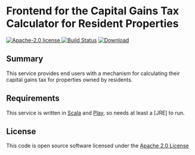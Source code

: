 # Frontend for the Capital Gains Tax Calculator for Resident Properties

[![Apache-2.0 license](http://img.shields.io/badge/license-Apache-brightgreen.svg)](http://www.apache.org/licenses/LICENSE-2.0.html)[
![Build Status](https://travis-ci.org/hmrc/cgt-calculator-resident-properties-frontend.svg?branch=master)](https://travis-ci.org/hmrc/cgt-calculator-resident-properties-frontend) [ ![Download](https://api.bintray.com/packages/hmrc/releases/cgt-calculator-resident-properties-frontend/images/download.svg) ](https://bintray.com/hmrc/releases/cgt-calculator-resident-properties-frontend/_latestVersion)

## Summary

This service provides end users with a mechanism for calculating their capital gains tax for properties owned by residents.

## Requirements

This service is written in [Scala](http://www.scala-lang.org/) and [Play](http://playframework.com/), so needs at least a [JRE] to run.

## License

This code is open source software licensed under the [Apache 2.0 License]("http://www.apache.org/licenses/LICENSE-2.0.html")

